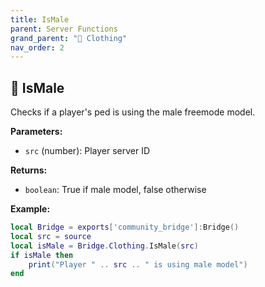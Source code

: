 ```yaml
---
title: IsMale
parent: Server Functions
grand_parent: "👔 Clothing"
nav_order: 2
---
```


## 🔹 IsMale

Checks if a player's ped is using the male freemode model.

**Parameters:**
- `src` (number): Player server ID

**Returns:**
- `boolean`: True if male model, false otherwise

**Example:**
```lua
local Bridge = exports['community_bridge']:Bridge()
local src = source
local isMale = Bridge.Clothing.IsMale(src)
if isMale then
    print("Player " .. src .. " is using male model")
end
```
